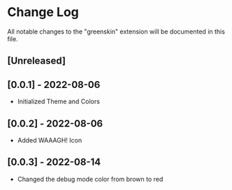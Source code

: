 # Change Log

All notable changes to the "greenskin" extension will be documented in this file.

## [Unreleased]

## [0.0.1] - 2022-08-06

- Initialized Theme and Colors

## [0.0.2] - 2022-08-06

- Added WAAAGH! Icon

## [0.0.3] - 2022-08-14

- Changed the debug mode color from brown to red
